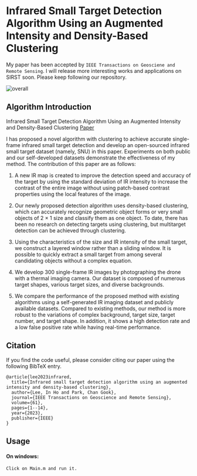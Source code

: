 # Infrared Small Target Detection Algorithm Using an Augmented Intensity and Density-Based Clustering

My paper has been accepted by `IEEE Transactions on Geosciene and Remote Sensing`. I will release more interesting works and applications on SIRST soon. Please keep following our repository.

![overall](https://github.com/skylih87/Infrared-small-target-detection/assets/133297940/4a9f919e-1284-4ac5-aedd-a6f61e45d4e8)

## Algorithm Introduction

Infrared Small Target Detection Algorithm Using an Augmented Intensity and Density-Based Clustering 
[Paper](https://github.com/user-attachments/files/16023247/Infrared.Small.Target.Detection.Algorithm.Using.an.Augmented.Intensity.and.Density-Based.Clustering.pdf)

I has proposed a novel algorithm with clustering to achieve accurate single-frame infrared small target detection and develop an open-sourced infrared small target dataset (namely, SNU) in this paper. Experiments on both public and our self-developed datasets demonstrate the effectiveness of my method. The contribution of this paper are as follows:

1. A new IR map is created to improve the detection speed and accuracy of the target by using the standard deviation of IR intensity to increase the contrast of the entire image without using patch-based contrast properties using the local features of the image.

2. Our newly proposed detection algorithm uses density-based clustering, which can accurately recognize geometric object forms or very small objects of 2 × 1 size and classify them as one object. To date, there has been no research on detecting targets using clustering, but multitarget detection can be achieved through clustering.

3. Using the characteristics of the size and IR intensity of the small target, we construct a layered window rather than a sliding window. It is possible to quickly extract a small target from among several candidating objects without a complex equation.

4. We develop 300 single-frame IR images by photographing the drone with a thermal imaging camera. Our dataset is composed of numerous target shapes, various target sizes, and diverse backgrounds.

5. We compare the performance of the proposed method with existing algorithms using a self-generated IR imaging dataset and publicly available datasets. Compared to existing methods, our method is more robust to the variations of complex background, target size, target number, and target shape. In addition, it shows a high detection rate and a low false positive rate while having real-time performance.

## Citation

If you find the code useful, please consider citing our paper using the following BibTeX entry.
```
@article{lee2023infrared,
  title={Infrared small target detection algorithm using an augmented intensity and density-based clustering},
  author={Lee, In Ho and Park, Chan Gook},
  journal={IEEE Transactions on Geoscience and Remote Sensing},
  volume={61},
  pages={1--14},
  year={2023},
  publisher={IEEE}
}
```

## Usage

#### On windows:

```
Click on Main.m and run it. 
```
